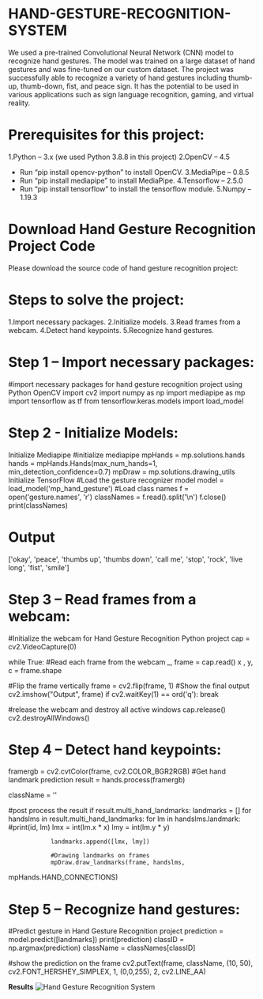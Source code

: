 # HAND-GESTURE-RECOGNITION-SYSTEM
We used a pre-trained Convolutional Neural Network (CNN) model to recognize hand gestures. The model was trained on a large dataset of hand gestures and was fine-tuned on our custom dataset. The project was successfully able to recognize a variety of hand gestures including thumb-up, thumb-down, fist, and peace sign. It has the potential to be used in various applications such as sign language recognition, gaming, and virtual reality.
# Prerequisites for this project:
1.Python – 3.x (we used Python 3.8.8 in this project)
2.OpenCV – 4.5
  - Run “pip install opencv-python” to install OpenCV.
3.MediaPipe – 0.8.5
  - Run “pip install mediapipe” to install MediaPipe.
4.Tensorflow – 2.5.0
  - Run “pip install tensorflow” to install the tensorflow module.
5.Numpy – 1.19.3
# Download Hand Gesture Recognition Project Code
Please download the source code of hand gesture recognition project:

# Steps to solve the project:
1.Import necessary packages.
2.Initialize models.
3.Read frames from a webcam.
4.Detect hand keypoints.
5.Recognize hand gestures.
# Step 1 – Import necessary packages:
#import necessary packages for hand gesture recognition project using Python OpenCV
import cv2
import numpy as np
import mediapipe as mp
import tensorflow as tf
from tensorflow.keras.models import load_model
# Step 2 - Initialize Models:
Initialize Mediapipe
#initialize mediapipe
mpHands = mp.solutions.hands
hands = mpHands.Hands(max_num_hands=1, min_detection_confidence=0.7)
mpDraw = mp.solutions.drawing_utils
Initialize TensorFlow
#Load the gesture recognizer model
model = load_model('mp_hand_gesture')
#Load class names
f = open('gesture.names', 'r')
classNames = f.read().split('\n')
f.close()
print(classNames)

# Output
['okay', 'peace', 'thumbs up', 'thumbs down', 'call me', 'stop', 'rock', 'live long', 'fist', 'smile']

# Step 3 – Read frames from a webcam:
#Initialize the webcam for Hand Gesture Recognition Python project
cap = cv2.VideoCapture(0)

while True:
  #Read each frame from the webcam
  _, frame = cap.read()
x , y, c = frame.shape

  #Flip the frame vertically
  frame = cv2.flip(frame, 1)
  #Show the final output
  cv2.imshow("Output", frame)
  if cv2.waitKey(1) == ord('q'):
    		break

#release the webcam and destroy all active windows
cap.release()
cv2.destroyAllWindows()

# Step 4 – Detect hand keypoints:
framergb = cv2.cvtColor(frame, cv2.COLOR_BGR2RGB)
  #Get hand landmark prediction
  result = hands.process(framergb)

  className = ''

  #post process the result
  if result.multi_hand_landmarks:
    	landmarks = []
    	for handslms in result.multi_hand_landmarks:
        	for lm in handslms.landmark:
            	#print(id, lm)
            	lmx = int(lm.x * x)
            	lmy = int(lm.y * y)

            	landmarks.append([lmx, lmy])

        	    #Drawing landmarks on frames
        	    mpDraw.draw_landmarks(frame, handslms, 
mpHands.HAND_CONNECTIONS)
# Step 5 – Recognize hand gestures:
 #Predict gesture in Hand Gesture Recognition project
        	prediction = model.predict([landmarks])
print(prediction)
        	classID = np.argmax(prediction)
        	className = classNames[classID]

  #show the prediction on the frame
  cv2.putText(frame, className, (10, 50), cv2.FONT_HERSHEY_SIMPLEX,
               	1, (0,0,255), 2, cv2.LINE_AA)

 **Results**
 ![Hand Gesture Recognition System](https://user-images.githubusercontent.com/104434730/233796367-099d67e5-9bb6-4477-9cba-b647a6fc5462.png)


